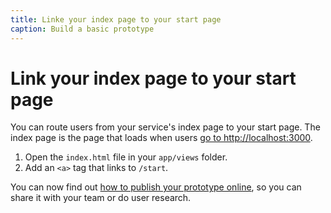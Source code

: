 ```yaml
---
title: Linke your index page to your start page
caption: Build a basic prototype
---
```

# Link your index page to your start page

You can route users from your service's index page to your start page. The index page is the page that loads when users [go to http://localhost:3000](http://localhost:3000).

1. Open the `index.html` file in your `app/views` folder.
2. Add an `<a>` tag that links to `/start`.

You can now find out [how to publish your prototype online](/govuk-prototype-kit/docs/publishing-on-heroku), so you can share it with your team or do user research.
